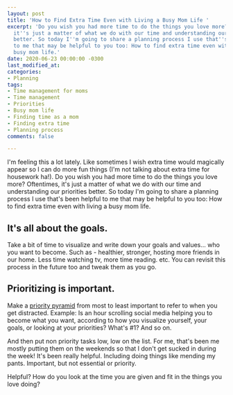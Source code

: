 ```yaml
---
layout: post
title: 'How to Find Extra Time Even with Living a Busy Mom Life '
excerpt: 'Do you wish you had more time to do the things you love more? Oftentimes,
  it''s just a matter of what we do with our time and understanding our priorities
  better. So today I''m going to share a planning process I use that''s been helpful
  to me that may be helpful to you too: How to find extra time even with living a
  busy mom life.'
date: 2020-06-23 00:00:00 -0300
last_modified_at: 
categories:
- Planning
tags:
- Time management for moms
- Time management
- Priorities
- Busy mom life
- Finding time as a mom
- Finding extra time
- Planning process
comments: false

---
```

I'm feeling this a lot lately. Like sometimes I wish extra time would magically appear so I can do more fun things (I'm not talking about extra time for housework ha!). Do you wish you had more time to do the things you love more? Oftentimes, it's just a matter of what we do with our time and understanding our priorities better. So today I'm going to share a planning process I use that's been helpful to me that may be helpful to you too: How to find extra time even with living a busy mom life. 

## It's all about the goals.

Take a bit of time to ⁣visualize and write down your goals and values... who you want to become. Such as - healthier, stronger, hosting more friends in our home. Less time watching tv, more time reading. etc. ⁣You can revisit this process in the future too and tweak them as you go. 

## Prioritizing is important.

Make a [priority pyramid](https://www.eastcoastkelly.com/planning/2020/04/14/how-a-priority-pyramid-can-change-your-life.html) from most to least important to refer to when you get distracted. Example: Is an hour scrolling social media helping you to become what you want, according to how you visualize yourself, your goals, or looking at your priorities? What's #1? And so on. 

And then put non priority tasks low, low on the list. For me, that's been me mostly putting them on the weekends so that I don't get sucked in during the week! It's been really helpful. Including doing things like mending my pants. Important, but not essential or priority.⁣

Helpful? How do you look at the time you are given and fit in the things you love doing?⁣